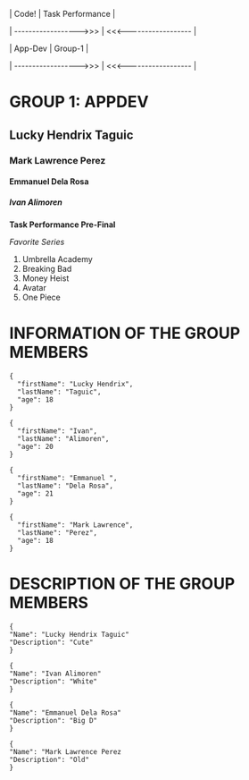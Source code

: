 | Code! | Task Performance |

| ------------------>>> | <<<------------------ |

| App-Dev | Group-1 |

| ------------------>>> | <<<------------------ |

# GROUP 1: APPDEV
## Lucky Hendrix Taguic
### Mark Lawrence Perez
#### Emmanuel Dela Rosa
##### Ivan Alimoren

**Task Performance Pre-Final**

*Favorite Series*
1. Umbrella Academy
2. Breaking Bad
3. Money Heist
4. Avatar
5. One Piece

# INFORMATION OF THE GROUP MEMBERS
```
{
  "firstName": "Lucky Hendrix",
  "lastName": "Taguic",
  "age": 18
}

{
  "firstName": "Ivan",
  "lastName": "Alimoren",
  "age": 20
}

{
  "firstName": "Emmanuel ",
  "lastName": "Dela Rosa",
  "age": 21
}

{
  "firstName": "Mark Lawrence",
  "lastName": "Perez",
  "age": 18
}
```

# DESCRIPTION OF THE GROUP MEMBERS

```
{
"Name": "Lucky Hendrix Taguic"
"Description": "Cute" 
}

{
"Name": "Ivan Alimoren"
"Description": "White"
}

{
"Name": "Emmanuel Dela Rosa"
"Description": "Big D"
}

{
"Name": "Mark Lawrence Perez
"Description": "Old"
}
```
[^1]: This is the last part of our TP //The FootNote.
